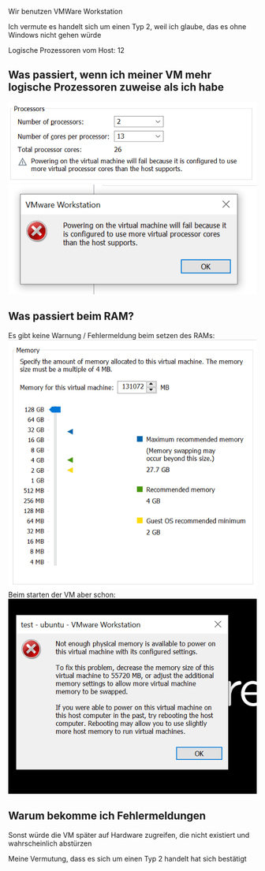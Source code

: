 Wir benutzen VMWare Workstation

Ich vermute es handelt sich um einen Typ 2, weil ich glaube, das es ohne Windows nicht gehen würde

Logische Prozessoren vom Host: 12

## Was passiert, wenn ich meiner VM mehr logische Prozessoren zuweise als ich habe
![alt text](<img/2024-11-11 09_18_38-Virtual Machine Settings.png>)
![alt text](img/image.png)

## Was passiert beim RAM?
Es gibt keine Warnung / Fehlermeldung beim setzen des RAMs:
![alt text](<img/2024-11-11 09_23_22-Virtual Machine Settings.png>)
Beim starten der VM aber schon: 
![alt text](img/img.png)

## Warum bekomme ich Fehlermeldungen
Sonst würde die VM später auf Hardware zugreifen, die nicht existiert und wahrscheinlich abstürzen

Meine Vermutung, dass es sich um einen Typ 2 handelt hat sich bestätigt
